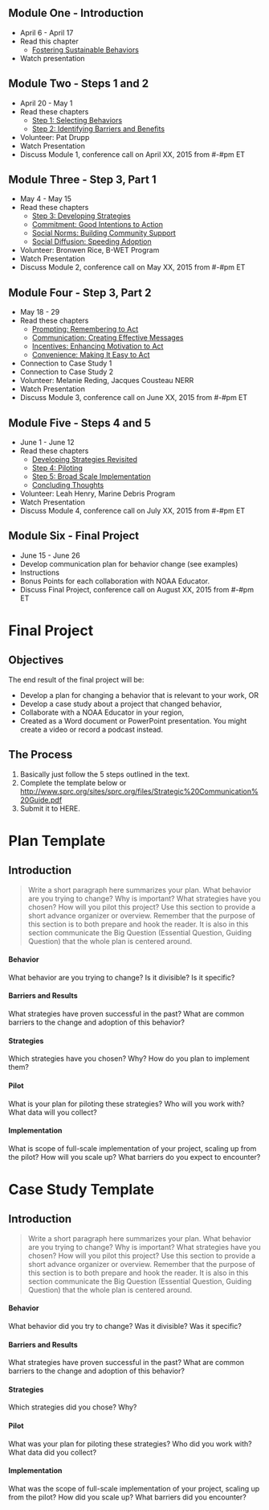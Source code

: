## Module One - Introduction
- April 6 - April 17
- Read this chapter
  - [Fostering Sustainable Behaviors][1]
- Watch presentation

## Module Two - Steps 1 and 2
- April 20 - May 1
- Read these chapters
  - [Step 1: Selecting Behaviors][2]
  - [Step 2: Identifying Barriers and Benefits][3]
- Volunteer: Pat Drupp
- Watch Presentation
- Discuss Module 1, conference call on April XX, 2015 from #-#pm ET

## Module Three - Step 3, Part 1
- May 4 - May 15
- Read these chapters
  - [Step 3: Developing Strategies][4]
  - [Commitment: Good Intentions to Action][5]
  - [Social Norms: Building Community Support][6]
  - [Social Diffusion: Speeding Adoption][7]
- Volunteer: Bronwen Rice, B-WET Program
- Watch Presentation
- Discuss Module 2, conference call on May XX, 2015 from #-#pm ET

## Module Four - Step 3, Part 2
- May 18 - 29
- Read these chapters
  - [Prompting: Remembering to Act][8]
  - [Communication: Creating Effective Messages][9]
  - [Incentives: Enhancing Motivation to Act][10]
  - [Convenience: Making It Easy to Act][11]
- Connection to Case Study 1
- Connection to Case Study 2
- Volunteer: Melanie Reding, Jacques Cousteau NERR
- Watch Presentation
- Discuss Module 3, conference call on June XX, 2015 from #-#pm ET

## Module Five - Steps 4 and 5
- June 1 - June 12
- Read these chapters
  - [Developing Strategies Revisited][12]
  - [Step 4: Piloting][13]
  - [Step 5: Broad Scale Implementation][14]
  - [Concluding Thoughts][15]
- Volunteer: Leah Henry, Marine Debris Program
- Watch Presentation
- Discuss Module 4, conference call on July XX, 2015 from #-#pm ET

## Module Six - Final Project
- June 15 - June 26
- Develop communication plan for behavior change (see examples)
- Instructions
- Bonus Points for each collaboration with NOAA Educator.
- Discuss Final Project, conference call on August XX, 2015 from #-#pm ET

# Final Project

## Objectives
The end result of the final project will be:

- Develop a plan for changing a behavior that is relevant to your work, OR
- Develop a case study about a project that changed behavior,
- Collaborate with a NOAA Educator in your region,
- Created as a Word document or PowerPoint presentation. You might create a video or record a podcast instead.

## The Process
1. Basically just follow the 5 steps outlined in the text. 
2. Complete the template below or http://www.sprc.org/sites/sprc.org/files/Strategic%20Communication%20Guide.pdf
3. Submit it to HERE.

# Plan Template

## Introduction
> Write a short paragraph here summarizes your plan. What behavior are you trying to change? Why is important? What strategies have you chosen? How will you pilot this project? Use this section to provide a short advance organizer or overview. Remember that the purpose of this section is to both prepare and hook the reader. It is also in this section communicate the Big Question (Essential Question, Guiding Question) that the whole plan is centered around. 

#### Behavior
What behavior are you trying to change? Is it divisible? Is it specific?

#### Barriers and Results
What strategies have proven successful in the past? What are common barriers to the change and adoption of this behavior?

#### Strategies
Which strategies have you chosen? Why? How do you plan to implement them?

#### Pilot
What is your plan for piloting these strategies? Who will you work with? What data will you collect?

#### Implementation
What is scope of full-scale implementation of your project, scaling up from the pilot? How will you scale up? What barriers do you expect to encounter?

# Case Study Template
## Introduction
> Write a short paragraph here summarizes your plan. What behavior are you trying to change? Why is important? What strategies have you chosen? How will you pilot this project? Use this section to provide a short advance organizer or overview. Remember that the purpose of this section is to both prepare and hook the reader. It is also in this section communicate the Big Question (Essential Question, Guiding Question) that the whole plan is centered around. 

#### Behavior
What behavior did you try to change? Was it divisible? Was it specific?

#### Barriers and Results
What strategies have proven successful in the past? What are common barriers to the change and adoption of this behavior?

#### Strategies
Which strategies did you chose? Why?

#### Pilot
What was your plan for piloting these strategies? Who did you work with? What data did you collect?

#### Implementation
What was the scope of full-scale implementation of your project, scaling up from the pilot? How did you scale up? What barriers did you encounter?


[1]:http://www.cbsm.com/pages/guide/fostering-sustainable-behavior/
[2]:http://www.cbsm.com/pages/guide/step-1:-selecting-behaviors/
[3]:http://www.cbsm.com/pages/guide/step-2:-identifying-barriers-and-benefits/
[4]:http://www.cbsm.com/pages/guide/step-3:-developing-strategies/
[5]:http://www.cbsm.com/pages/guide/commitment:-good-intentions-to-action/
[6]:http://www.cbsm.com/pages/guide/social-norms:-building-community-support/
[7]:http://www.cbsm.com/pages/guide/social-diffusion:-speeding-adoption/
[8]:http://www.cbsm.com/pages/guide/prompts:-remembering-to-act/
[9]:http://www.cbsm.com/pages/guide/communication:-creating-effective-messages/
[10]:http://www.cbsm.com/pages/guide/incentives:-enhancing-motivation-to-act/
[11]:http://www.cbsm.com/pages/guide/convenience:-making-it-easy-to-act/
[12]:http://www.cbsm.com/pages/guide/developing-strategies-revisited/
[13]:http://www.cbsm.com/pages/guide/step-4:-piloting/
[14]:http://www.cbsm.com/pages/guide/step-5:-broad-scale-implementation/
[15]:http://www.cbsm.com/pages/guide/concluding-thoughts/
